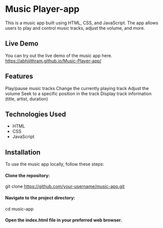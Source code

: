 # Music Player-app
This is a music app built using HTML, CSS, and JavaScript. The app allows users to play and control music tracks, adjust the volume, and more.

## Live Demo
You can try out the live demo of the music app here.
https://abhijithram.github.io/Music-Player-app/

## Features
Play/pause music tracks
Change the currently playing track
Adjust the volume
Seek to a specific position in the track
Display track information (title, artist, duration)
## Technologies Used
- HTML
- CSS
- JavaScript
## Installation
To use the music app locally, follow these steps:

#### Clone the repository:



git clone https://github.com/your-username/music-app.git
#### Navigate to the project directory:



cd music-app
#### Open the index.html file in your preferred web browser.

